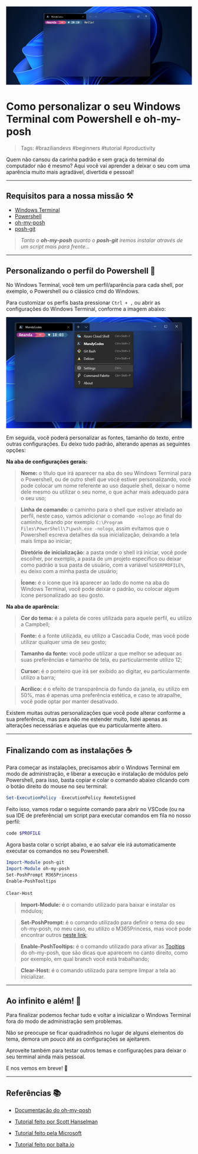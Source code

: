 ![Imagem do Windows Terminal com oh-my-posh instalada no tema M365Princess](images/cover.webp)

# Como personalizar o seu Windows Terminal com Powershell e oh-my-posh

> Tags: #braziliandevs #beginners #tutorial #productivity

Quem não cansou da carinha padrão e sem graça do terminal do computador não é mesmo? Aqui você vai aprender a deixar o seu com uma aparência muito mais agradável, divertida e pessoal!

---

## Requisitos para a nossa missão ⚒️

- [Windows Terminal](https://www.microsoft.com/en-us/p/windows-terminal/9n0dx20hk701?activetab=pivot:overviewtab)
- [Powershell](https://docs.microsoft.com/en-us/powershell/scripting/install/installing-powershell-on-windows?view=powershell-7.2)
- [oh-my-posh](https://ohmyposh.dev/)
- [posh-git](http://dahlbyk.github.io/posh-git/)

> _Tanto o **oh-my-posh** quanto o **posh-git** iremos instalar através de um script mais para frente..._

---

## Personalizando o perfil do Powershell 🎨

No Windows Terminal, você tem um perfil/aparência para cada shell, por exemplo, o Powershell ou o clássico cmd do Windows.

Para customizar os perfis basta pressionar `Ctrl + ,` ou abrir as configurações do Windows Terminal, conforme a imagem abaixo:

![Imagem do menu com a opção de configurações do Windows Terminal](images/profiles.webp)

Em seguida, você poderá personalizar as fontes, tamanho do texto, entre outras configurações. Eu deixo tudo padrão, alterando apenas as seguintes opções:

**Na aba de configurações gerais:**

> **Nome:** o título que irá aparecer na aba do seu Windows Terminal para o Powershell, ou de outro shell que você estiver personalizando, você pode colocar um nome referente ao uso daquele shell, deixar o nome dele mesmo ou utilizar o seu nome, o que achar mais adequado para o seu uso;

> **Linha de comando:** o caminho para o shell que estiver atrelado ao perfil, neste caso, vamos adicionar o comando `-nologo` ao final do caminho, ficando por exemplo `C:\Program Files\PowerShell\7\pwsh.exe -nologo`, assim evitamos que o Powershell escreva detalhes da sua inicialização, deixando a tela mais limpa ao iniciar;

> **Diretório de inicialização:** a pasta onde o shell irá iniciar, você pode escolher, por exemplo, a pasta de um projeto especifico ou deixar como padrão a sua pasta de usuário, com a variável `%USERPROFILE%`, eu deixo com a minha pasta de usuário;

> **Ícone:** é o ícone que irá aparecer ao lado do nome na aba do Windows Terminal, você pode deixar o padrão, ou colocar algum ícone personalizado ao seu gosto.

**Na aba de aparência:**

> **Cor do tema:** é a paleta de cores utilizada para aquele perfil, eu utilizo a Campbell;

> **Fonte:** é a fonte utilizada, eu utilizo a Cascadia Code, mas você pode utilizar qualquer uma de seu gosto;

> **Tamanho da fonte:** você pode utilizar a que melhor se adequar as suas preferências e tamanho de tela, eu particularmente utilizo 12;

> **Cursor:** é o ponteiro que irá ser exibido ao digitar, eu particularmente utilizo a barra;

> **Acrílico:** é o efeito de transparência do fundo da janela, eu utilizo em 50%, mas é apenas uma preferência estética, e caso te atrapalhe, você pode optar por manter desativado.

Existem muitas outras personalizações que você pode alterar conforme a sua preferência, mas para não me estender muito, listei apenas as alterações necessárias e aquelas que eu particularmente altero.

---

## Finalizando com as instalações ☕

Para começar as instalações, precisamos abrir o Windows Terminal em modo de administração, e liberar a execução e instalação de módulos pelo Powershell, para isso, basta copiar e colar o comando abaixo clicando com o botão direito do mouse no seu terminal:

```powershell
Set-ExecutionPolicy -ExecutionPolicy RemoteSigned
```

Feito isso, vamos rodar o seguinte comando para abrir no VSCode (ou na sua IDE de preferência) um script para executar comandos em fila no nosso perfil:

```powershell
code $PROFILE
```

Agora basta colar o script abaixo, e ao salvar ele irá automaticamente executar os comandos no seu Powershell.

```powershell
Import-Module posh-git
Import-Module oh-my-posh
Set-PoshPrompt M365Princess
Enable-PoshTooltips

Clear-Host
```

> **Import-Module:** é o comando utilizado para baixar e instalar os módulos;

> **Set-PoshPrompt:** é o comando utilizado para definir o tema do seu oh-my-posh, no meu caso, eu utilizo o M365Princess, mas você pode encontrar outros [neste link](https://ohmyposh.dev/docs/themes);

> **Enable-PoshTooltips:** é o comando utilizado para ativar as [Tooltips](https://ohmyposh.dev/docs/config-tooltips) do oh-my-posh, que são dicas que aparecem no canto direito, como por exemplo, em qual branch você está trabalhando;

> **Clear-Host:** é o comando utilizado para sempre limpar a tela ao inicializar.

---

## Ao infinito e além! 🚀

Para finalizar podemos fechar tudo e voltar a inicializar o Windows Terminal fora do modo de administração sem problemas.

Não se preocupe se ficar quadradinhos no lugar de alguns elementos do tema, demora um pouco até as configurações se ajeitarem.

Aproveite também para testar outros temas e configurações para deixar o seu terminal ainda mais pessoal.

E nos vemos em breve! 💙

---

## Referências 📚

- [Documentação do oh-my-posh](https://ohmyposh.dev/)

- [Tutorial feito por Scott Hanselman](https://www.hanselman.com/blog/my-ultimate-powershell-prompt-with-oh-my-posh-and-the-windows-terminal)

- [Tutorial feito pela Microsoft](https://docs.microsoft.com/pt-br/windows/terminal/tutorials/custom-prompt-setup)

- [Tutorial feito por balta.io](https://balta.io/blog/windows-terminal)
